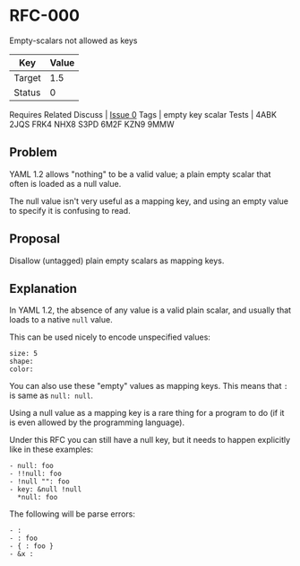 RFC-000
=======

Empty-scalars not allowed as keys


Key | Value
-|-
Target | 1.5
Status | 0
Requires
Related
Discuss | [Issue 0](../../issues/0)
Tags | empty key scalar
Tests | 4ABK 2JQS FRK4 NHX8 S3PD 6M2F KZN9 9MMW


## Problem

YAML 1.2 allows "nothing" to be a valid value; a plain empty scalar that often is loaded as a null value.

The null value isn't very useful as a mapping key, and using an empty value to specify it is confusing to read.


## Proposal

Disallow (untagged) plain empty scalars as mapping keys.


## Explanation

In YAML 1.2, the absence of any value is a valid plain scalar, and usually that loads to a native `null` value.

This can be used nicely to encode unspecified values:
```
size: 5
shape:
color:
```

You can also use these "empty" values as mapping keys.
This means that `:` is same as `null: null`.

Using a null value as a mapping key is a rare thing for a program to do (if it is even allowed by the programming language).

Under this RFC you can still have a null key, but it needs to happen explicitly like in these examples:
```
- null: foo
- !!null: foo
- !null "": foo
- key: &null !null
  *null: foo
```

The following will be parse errors:
```
- :
- : foo
- { : foo }
- &x :
```
